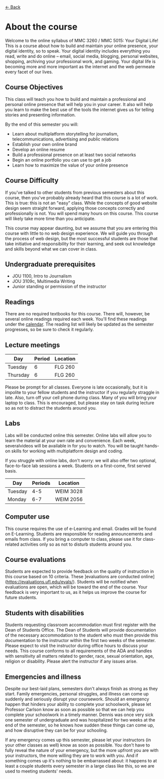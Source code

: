 [&larr; Back](README.md)

# About the course

Welcome to the online syllabus of MMC 3260 / MMC 5015: Your Digital Life! This is a course about how to build and maintain your online presence, your digital identity, so to speak. Your digital identity includes everything you read, write and do online – email, social media, blogging, personal websites, shopping, archiving your professional work, and gaming. Your digital life is becoming more and more important as the internet and the web permeate every facet of our lives.

## Course Objectives

This class will teach you how to build and maintain a professional and personal online presence that will help you in your career. It also will help you learn to make the best use of the tools the internet gives us for telling stories and presenting information.

By the end of this semester you will:

* Learn about multiplatform storytelling for journalism, telecommunications, advertising and public relations
* Establish your own online brand
* Develop an online resume
* Build a professional presence on at least two social networks
* Begin an online portfolio you can use to get a job
* Learn how to maximize the value of your online presence 

## Course Difficulty

If you've talked to other students from previous semesters about this course, then you've probably already heard that this course is a lot of work. This is true: this is not an "easy" class. While the concepts of good website design seem straight forward, applying those concepts correctly and professionally is not. You will spend many hours on this course. This course will likely take more time than you anticipate.

This course may appear daunting, but we assume that you are entering this course with little to no web design experience. We will guide you through the process of web design, but the most successful students are those that take initiative and responsibility for their learning, and seek out knowledge and skills beyond what we can cover in class.

## Undergraduate prerequisites

* JOU 1100, Intro to Journalism
* JOU 3109c, Multimedia Writing
* Junior standing or permission of the instructor

## Readings

There are no required textbooks for this course. There will, however, be several online readings required each week. You'll find these readings under the [calendar](calendar.md). The reading list will likely be updated as the semester progresses, so be sure to check it regularly.

## Lecture meetings

| Day | Period | Location |
|-----|---------|----------|
| Tuesday | 6 | FLG 260 |
| Thursday | 6 | FLG 260 |

Please be prompt for all classes. Everyone is late occasionally, but it is impolite to your fellow students and the instructor if you regularly straggle in late. Also, turn off your cell phone during class. Many of you will bring your laptop to class. This is encouraged, but please stay on task during lecture so as not to distract the students around you.

## Labs

Labs will be conducted online this semester. Online labs will allow you to learn the material at your own rate and convenience. Each week, severalvideos will be available in for you to watch. You will be taught hands-on skills for working with multiplatform design and coding.

If you struggle with online labs, don't worry: we will also offer two optional, face-to-face lab sessions a week. Students on a first-come, first served basis.

| Day | Periods | Location |
|-----|---------|----------|
| Tuesday | 4-5 | WEIM 3028 |
| Monday | 6-7 | WEIM 2056 |

## Computer use

This course requires the use of e-Learning and email. Grades will be found on E-Learning. Students are responsible for reading announcements and emails from class. If you bring a computer to class, please use it for class-related activities only so as not to disturb students around you.

## Course evaluations

Students are expected to provide feedback on the quality of instruction in this course based on 10 criteria. These ]evaluations are conducted online](https://evaluations.ufl.edu/evals/). Students will be notified when evaluations are open, which will be toward the end of the course. Your feedback is very important to us, as it helps us improve the course for future students.

## Students with disabilities

Students requesting classroom accommodation must first register with the Dean of Students Office. The Dean of Students will provide documentation of the necessary accommodation to the student who must then provide this documentation to the instructor within the first two weeks of the semester. Please expect to visit the instructor during office hours to discuss your needs. This course conforms to all requirements of the ADA and handles with sensitivity all matters related to gender, race, sexual orientation, age, religion or disability. Please alert the instructor if any issues arise.

## Emergencies and illness

Despite our best-laid plans, semesters don't always finish as strong as they start. Family emergencies, personal struggles, and illness can come up suddenly and seriously disrupt your coursework. Should an emergency happen that hinders your ability to complete your schoolwork, please let Professor Carlson know as soon as possible so that we can help you complete your schoolwork in a timely manner. Dennis was once very sick one semester of undergraduate and was hospitalized for two weeks at the end of the semester, so he knows how sudden these things can come up, and how disruptive they can be for your schooling.

If any emergency comes up this semester, please let your instructors (in your other classes as well) know as soon as possible. You don't have to fully reveal the nature of your emergency, but the more upfront you are with your instructors, the more willing they are to work with you. And if something comes up it's nothing to be embarrassed about: it happens to at least a couple students every semester in a large class like this, so we are used to meeting students' needs.
